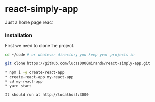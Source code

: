 # react-simply-app
Just a home page react

### Installation

First we need to clone the project.

```bash
cd ~/code # or whatever directory you keep your projects in

git clone https://github.com/lucas0000miranda/react-simply-app.git

* npm i -g create-react-app
* create-react-app my-react-app
* cd my-react-app
* yarn start

It should run at http://localhost:3000
